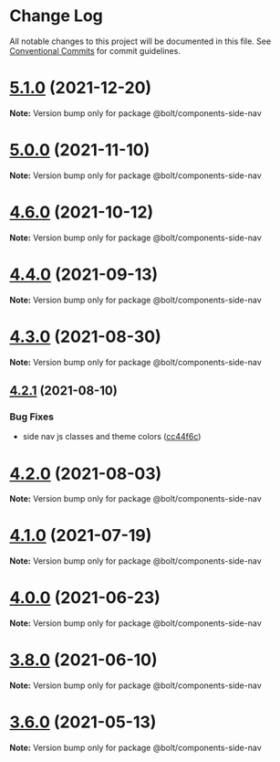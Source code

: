 # Change Log

All notable changes to this project will be documented in this file.
See [Conventional Commits](https://conventionalcommits.org) for commit guidelines.

# [5.1.0](https://github.com/boltdesignsystem/bolt/tree/master/packages/components/bolt-side-nav/compare/v5.0.1...v5.1.0) (2021-12-20)

**Note:** Version bump only for package @bolt/components-side-nav





# [5.0.0](https://github.com/boltdesignsystem/bolt/tree/master/packages/components/bolt-side-nav/compare/v4.7.0...v5.0.0) (2021-11-10)

**Note:** Version bump only for package @bolt/components-side-nav





# [4.6.0](https://github.com/boltdesignsystem/bolt/tree/master/packages/components/bolt-side-nav/compare/v4.5.1...v4.6.0) (2021-10-12)

**Note:** Version bump only for package @bolt/components-side-nav





# [4.4.0](https://github.com/boltdesignsystem/bolt/tree/master/packages/components/bolt-side-nav/compare/v4.3.0...v4.4.0) (2021-09-13)

**Note:** Version bump only for package @bolt/components-side-nav





# [4.3.0](https://github.com/boltdesignsystem/bolt/tree/master/packages/components/bolt-side-nav/compare/v4.2.3...v4.3.0) (2021-08-30)

**Note:** Version bump only for package @bolt/components-side-nav





## [4.2.1](https://github.com/boltdesignsystem/bolt/tree/master/packages/components/bolt-side-nav/compare/v4.2.0...v4.2.1) (2021-08-10)


### Bug Fixes

* side nav js classes and theme colors ([cc44f6c](https://github.com/boltdesignsystem/bolt/tree/master/packages/components/bolt-side-nav/commit/cc44f6c6aa7187a33dcea179da98ee14289f1631))





# [4.2.0](https://github.com/boltdesignsystem/bolt/tree/master/packages/components/bolt-side-nav/compare/v4.1.1...v4.2.0) (2021-08-03)

**Note:** Version bump only for package @bolt/components-side-nav





# [4.1.0](https://github.com/boltdesignsystem/bolt/tree/master/packages/components/bolt-side-nav/compare/v4.0.2...v4.1.0) (2021-07-19)

**Note:** Version bump only for package @bolt/components-side-nav





# [4.0.0](https://github.com/boltdesignsystem/bolt/tree/master/packages/components/bolt-side-nav/compare/v4.0.0-beta-4...v4.0.0) (2021-06-23)

**Note:** Version bump only for package @bolt/components-side-nav





# [3.8.0](https://github.com/boltdesignsystem/bolt/tree/master/packages/components/bolt-side-nav/compare/v3.7.1...v3.8.0) (2021-06-10)

**Note:** Version bump only for package @bolt/components-side-nav





# [3.6.0](https://github.com/boltdesignsystem/bolt/tree/master/packages/components/bolt-side-nav/compare/v3.5.4...v3.6.0) (2021-05-13)

**Note:** Version bump only for package @bolt/components-side-nav
